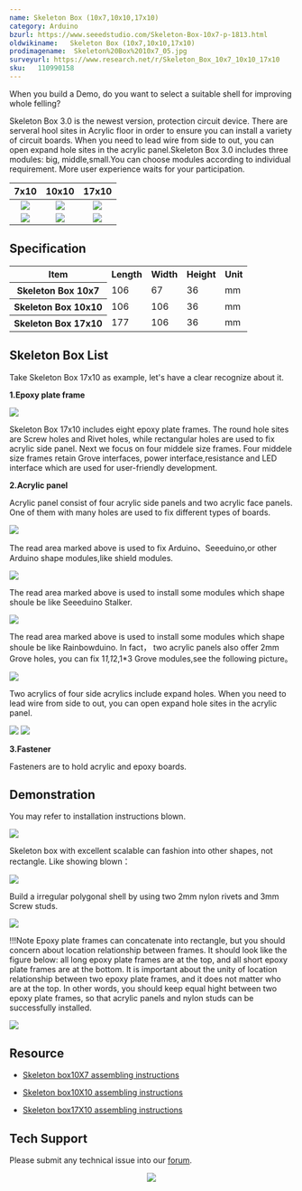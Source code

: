 ```yaml
---
name: Skeleton Box (10x7,10x10,17x10)
category: Arduino
bzurl: https://www.seeedstudio.com/Skeleton-Box-10x7-p-1813.html
oldwikiname:   Skeleton Box (10x7,10x10,17x10)
prodimagename:  Skeleton%20Box%2010x7_05.jpg
surveyurl: https://www.research.net/r/Skeleton_Box_10x7_10x10_17x10
sku:   110990158
---
```


When you build a Demo, do you want to select a suitable shell for improving  whole felling?

Skeleton Box 3.0 is the newest version, protection circuit device.  There are serveral hool sites in Acrylic floor in order to ensure you can install a variety of circuit boards. When you need to lead wire from side to out, you can open expand hole sites in the acrylic panel.Skeleton Box 3.0 includes three modules: big, middle,small.You can choose modules according to individual requirement. More user experience waits for your participation.

|7x10|10x10|17x10|
|:---:|:---:|:---:|
|![](https://github.com/SeeedDocument/Skeleton_Box_10x7_10x10_17x10/raw/master/img/Skeleton%20Box%2010x7_05.jpg)|![](https://github.com/SeeedDocument/Skeleton_Box_10x7_10x10_17x10/raw/master/img/Skeleton%20Box%2010x%2010.jpg)|![](https://github.com/SeeedDocument/Skeleton_Box_10x7_10x10_17x10/raw/master/img/Skeleton%20Box%2017x10.jpg)|
|[![](https://github.com/SeeedDocument/Seeed-WiKi/raw/master/docs/images/300px-Get_One_Now_Banner-ragular.png)](https://www.seeedstudio.com/Skeleton-Box-10x7-p-1813.html)|[![](https://github.com/SeeedDocument/Seeed-WiKi/raw/master/docs/images/300px-Get_One_Now_Banner-ragular.png)](https://www.seeedstudio.com/Skeleton-Box-10x10-p-1814.html)|[![](https://github.com/SeeedDocument/Seeed-WiKi/raw/master/docs/images/300px-Get_One_Now_Banner-ragular.png)](https://www.seeedstudio.com/Skeleton-Box-17x10-p-1815.html)|

##  Specification

<table  cellspacing="0" width="50%">
<tr>
<th scope="col"> Item
</th>
<th scope="col"> Length
</th>
<th scope="col"> Width
</th>
<th scope="col"> Height
</th>
<th scope="col"> Unit
</th></tr>
<tr>
<th scope="row"> Skeleton Box 10x7
</th>
<td> 106
</td>
<td> 67
</td>
<td> 36
</td>
<td> mm
</td></tr>
<tr>
<th scope="row"> Skeleton Box 10x10
</th>
<td> 106
</td>
<td> 106
</td>
<td> 36
</td>
<td> mm
</td></tr>
<tr>
<th scope="row"> Skeleton Box 17x10
</th>
<td> 177
</td>
<td> 106
</td>
<td> 36
</td>
<td> mm
</td></tr></table>

##  Skeleton Box List

Take Skeleton Box 17x10 as example, let's have a clear recognize about it.

**1.Epoxy plate frame**

![](https://github.com/SeeedDocument/Skeleton_Box_10x7_10x10_17x10/raw/master/img/环氧板.JPG)

Skeleton Box 17x10 includes eight epoxy plate frames. The round hole sites are Screw holes and Rivet holes, while rectangular holes
are used to fix acrylic side panel. Next we focus on four middele size frames.
Four middele size frames retain Grove interfaces, power interface,resistance and LED interface which are used for user-friendly development.

**2.Acrylic panel**

Acrylic panel consist of four acrylic side panels and two acrylic face panels. One of them with many holes are used to fix different types of boards.

![](https://github.com/SeeedDocument/Skeleton_Box_10x7_10x10_17x10/raw/master/img/亚格力底板2.png)

The read area marked above is used to fix Arduino、Seeeduino,or other Arduino shape modules,like shield modules.

![](https://github.com/SeeedDocument/Skeleton_Box_10x7_10x10_17x10/raw/master/img/亚格力底板1.png)

The read area marked above is used to install some modules which shape shoule be like Seeeduino Stalker.

![](https://github.com/SeeedDocument/Skeleton_Box_10x7_10x10_17x10/raw/master/img/Skeleton12.png)

The read area marked above is used to install some modules which shape shoule be like Rainbowduino.
In fact， two acrylic panels also offer 2mm Grove holes, you can fix 1*1,1*2,1*3 Grove modules,see the following picture。

![](https://github.com/SeeedDocument/Skeleton_Box_10x7_10x10_17x10/raw/master/img/Skeleton123.png)

Two acrylics of four side acrylics include expand holes. When you need to lead wire from side to out, you can open expand hole sites in the acrylic panel.

![](https://github.com/SeeedDocument/Skeleton_Box_10x7_10x10_17x10/raw/master/img/Expand_holes.png)
![](https://github.com/SeeedDocument/Skeleton_Box_10x7_10x10_17x10/raw/master/img/Expand_holes2.png)

**3.Fastener**

Fasteners are to hold acrylic and epoxy boards.

##  Demonstration

You may refer to installation instructions blown.

![](https://github.com/SeeedDocument/Skeleton_Box_10x7_10x10_17x10/raw/master/img/组装步骤.png)

Skeleton box with excellent scalable can fashion into other shapes, not rectangle. Like showing blown：

![](https://github.com/SeeedDocument/Skeleton_Box_10x7_10x10_17x10/raw/master/img/外壳搭建2.JPG)

Build a irregular polygonal shell by using two 2mm nylon rivets and 3mm Screw studs.

![](https://github.com/SeeedDocument/Skeleton_Box_10x7_10x10_17x10/raw/master/img/外壳搭建1.jpg)

!!!Note
    Epoxy plate frames can concatenate into rectangle,  but you should concern about location relationship between frames. It should look like the figure below: all long epoxy plate frames are at the top, and all short epoxy plate frames are at the bottom. It is important about the unity of location  relationship between two epoxy plate frames, and it does not matter who are at the top. In other words, you should keep equal hight between two epoxy plate frames, so that acrylic panels and nylon studs can be successfully installed. 

![](https://github.com/SeeedDocument/Skeleton_Box_10x7_10x10_17x10/raw/master/img/环氧板位置关系.JPG)

##  Resource

*   [Skeleton box10X7 assembling instructions](https://github.com/SeeedDocument/Skeleton_Box_10x7_10x10_17x10/raw/master/res/Skeleton_box_10X7_组装说明书.pdf)

*   [Skeleton box10X10 assembling instructions](https://github.com/SeeedDocument/Skeleton_Box_10x7_10x10_17x10/raw/master/res/Skeleton_box_10X10_组装说明书.pdf)

*   [Skeleton box17X10 assembling instructions](https://github.com/SeeedDocument/Skeleton_Box_10x7_10x10_17x10/raw/master/res/Skeleton_box_17X10_组装说明书.pdf)

## Tech Support
Please submit any technical issue into our [forum](http://forum.seeedstudio.com/). <br /><p style="text-align:center"><a href="https://www.seeedstudio.com/act-4.html" target="_blank"><img src="https://github.com/SeeedDocument/Wiki_Banner/raw/master/new_product.jpg" /></a></p>